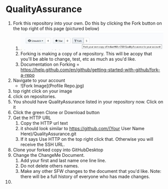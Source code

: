 # QualityAssurance

1. Fork this repository into your own.  Do this by clicking the Fork button on the top right of this page (pictured below)
   1. ![Fork Image](Fork%20image.jpg)
   2. Forking is making a copy of a repository.  This will be acopy that you'll be able to change, test, etc as much as you'd like.
   3. Documentation on Forking = https://help.github.com/en/github/getting-started-with-github/fork-a-repo
2. Navigate to your account
   * ![Fork Image](Profile Repo.jpg)
3. top right click on your image
4. click on repositories.
5. You should have QualityAssurance listed in your repository now.  Click on it
6. Click the green Clone or Download button
7. Get the HTTP URL
   1. Copy the HTTP url text
   2. it should look similar to https://github.com/(Your User Name Here)/QualityAssurance.git
   3. If it says Use HTTP on the top right click that. Otherwise you will receive the SSH URL.
8. Clone your forked copy into GitHubDesktop
9. Change the ChangeMe Document. 
   1. Add your first and last name one line line.
   2. Do not delete others names.
   3. Make any other SFW changes to the document that you'd like.  Note: there will be a full history of everyone who has made changes.
10. 

